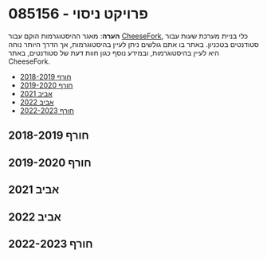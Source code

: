 # 085156 - פרויקט ניסוי

**הערה**: מאגר ההיסטוגרמות הוקם עבור [CheeseFork](https://cheesefork.cf/), כלי בניית מערכת שעות עבור סטודנטים בטכניון. באתר בו אתם גולשים ניתן לעיין בהיסטוגרמות, אך הדרך היותר נוחה היא לעיין בהיסטוגרמות, ובמידע נוסף כגון חוות דעת של סטודנטים, באתר CheeseFork.

* [חורף 2018-2019](#201801)
* [חורף 2019-2020](#201901)
* [אביב 2021](#202002)
* [אביב 2022](#202102)
* [חורף 2022-2023](#202201)

<h2 id="201801">חורף 2018-2019</h2>

<h2 id="201901">חורף 2019-2020</h2>

<h2 id="202002">אביב 2021</h2>

<h2 id="202102">אביב 2022</h2>

<h2 id="202201">חורף 2022-2023</h2>

